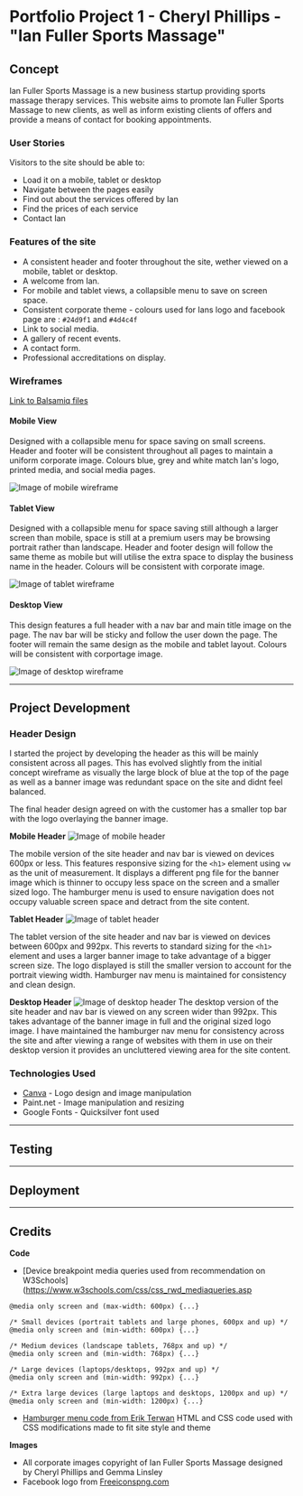 # Portfolio Project 1 - Cheryl Phillips - "Ian Fuller Sports Massage"

## Concept

Ian Fuller Sports Massage is a new business startup providing sports massage therapy services. This website aims to promote Ian Fuller Sports Massage to new clients, as well as inform existing clients of offers and provide a means of contact for booking appointments.

### User Stories

Visitors to the site should be able to:
* Load it on a mobile, tablet or desktop
* Navigate between the pages easily
* Find out about the services offered by Ian
* Find the prices of each service
* Contact Ian

### Features of the site

* A consistent header and footer throughout the site, wether viewed on a mobile, tablet or desktop. 
* A welcome from Ian.
* For mobile and tablet views, a collapsible menu to save on screen space.
* Consistent corporate theme - colours used for Ians logo and facebook page are : `#24d9f1` and `#4d4c4f`
* Link to social media. 
* A gallery of recent events.
* A contact form.
* Professional accreditations on display. 

### Wireframes

[Link to Balsamiq files](documentation/wireframes/ian_fuller_massage.bmpr)

#### Mobile View
Designed with a collapsible menu for space saving on small screens. Header and footer will be consistent throughout all pages to maintain a uniform corporate image. Colours blue, grey and white match Ian's logo, printed media, and social media pages. 

![Image of mobile wireframe](documentation/wireframes/mobile.png)

#### Tablet View
Designed with a collapsible menu for space saving still although a larger screen than mobile, space is still at a premium users may be browsing portrait rather than landscape. Header and footer design will follow the same theme as mobile but will utilise the extra space to display the business name in the header. Colours will be consistent with corporate image. 

![Image of tablet wireframe](documentation/wireframes/tablet.png)

#### Desktop View
This design features a full header with a nav bar and main title image on the page. The nav bar will be sticky and follow the user down the page. The footer will remain the same design as the mobile and tablet layout. Colours will be consistent with corportage image. 

![Image of desktop wireframe](documentation/wireframes/desktop.png)

---

## Project Development

### Header Design

I started the project by developing the header as this will be mainly consistent across all pages. This has evolved slightly from the initial concept wireframe as visually the large block of blue at the top of the page as well as a banner image was redundant space on the site and didnt feel balanced. 

The final header design agreed on with the customer has a smaller top bar with the logo overlaying the banner image. 

**Mobile Header**
![Image of mobile header](documentation/testing/mobile_header.png)

The mobile version of the site header and nav bar is viewed on devices 600px or less. This features responsive sizing for the ``<h1>`` element using ``vw`` as the unit of measurement. It displays a different png file for the banner image which is thinner to occupy less space on the screen and a smaller sized logo. The hamburger menu is used to ensure navigation does not occupy valuable screen space and detract from the site content. 

**Tablet Header**
![Image of tablet header](documentation/testing/tablet_header.png)

The tablet version of the site header and nav bar is viewed on devices between 600px and 992px. This reverts to standard sizing for the ``<h1>`` element and uses a larger banner image to take advantage of a bigger screen size. The logo displayed is still the smaller version to account for the portrait viewing width. Hamburger nav menu is maintained for consistency and clean design. 

**Desktop Header**
![Image of desktop header](documentation/testing/desktop_header.png)
The desktop version of the site header and nav bar is viewed on any screen wider than 992px. This takes advantage of the banner image in full and the original sized logo image. I have maintained the hamburger nav menu for consistency across the site and after viewing a range of websites with them in use on their desktop version it provides an uncluttered viewing area for the site content. 

### Technologies Used
* [Canva](www.canva.com) - Logo design and image manipulation
* Paint.net - Image manipulation and resizing
* Google Fonts - Quicksilver font used 

---

## Testing

---

## Deployment

---

## Credits

**Code**

* [Device breakpoint media queries used from recommendation on W3Schools](https://www.w3schools.com/css/css_rwd_mediaqueries.asp

```/* Extra small devices (phones, 600px and down) */
@media only screen and (max-width: 600px) {...}

/* Small devices (portrait tablets and large phones, 600px and up) */
@media only screen and (min-width: 600px) {...}

/* Medium devices (landscape tablets, 768px and up) */
@media only screen and (min-width: 768px) {...}

/* Large devices (laptops/desktops, 992px and up) */
@media only screen and (min-width: 992px) {...}

/* Extra large devices (large laptops and desktops, 1200px and up) */
@media only screen and (min-width: 1200px) {...}
```

* [Hamburger menu code from Erik Terwan](https://codepen.io/erikterwan/pen/grOZxx)
HTML and CSS code used with CSS modifications made to fit site style and theme 

**Images**

* All corporate images copyright of Ian Fuller Sports Massage designed by Cheryl Phillips and Gemma Linsley
* Facebook logo from [Freeiconspng.com](www.freeiconspng.com)